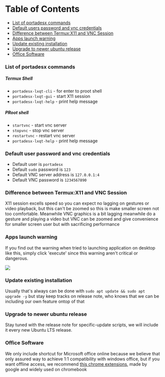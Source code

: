 # Table of Contents
- [List of portadesx commands](https://github.com/portadesx/portadesx-lxqt/blob/main/docs/README.md#list-of-portadesx-commands)
- [Default users password and vnc credentials](https://github.com/portadesx/portadesx-lxqt/blob/main/docs/README.md#default-users-password-and-vnc-credentials)
- [Difference between Termux:X11 and VNC Session](https://github.com/portadesx/portadesx-lxqt/blob/main/docs/README.md#Difference-between-Termux:X11-and-VNC-Session)
- [Apps launch warning](https://github.com/portadesx/portadesx-lxqt/tree/main/docs#apps-launch-warning)
- [Update existing installation](https://github.com/portadesx/portadesx-lxqt/blob/main/docs/README.md#update-existing-installation)
- [Upgrade to newer ubuntu release](https://github.com/portadesx/portadesx-lxqt/blob/main/docs/README.md#upgrade-to-newer-ubuntu-release)
- [Office Software](https://github.com/portadesx/portadesx-lxqt/blob/main/docs/README.md#office-software)

### List of portadesx commands
##### Termux Shell
- `portadesx-lxqt-cli` - for enter to proot shell
- `portadesx-lxqt-gui` - start X11 session
- `portadesx-lxqt-help` - print help message
##### PRoot shell
- `startvnc` - start vnc server
- `stopvnc` - stop vnc server
- `restartvnc` - restart vnc server
- `portadesx-lxqt-help` - print help message

### Default user password and vnc credentials 
- Default user is `portadesx`
- Default `sudo` password is `123`
- Default VNC server address is `127.0.0.1:4`
- Default VNC password is `1234567890`

### Difference between Termux:X11 and VNC Session
X11 session excells speed so you can expect no lagging on gestures or video playback, but this can't be zoomed so this is make smaller screen not too comfortable. Meanwhile VNC graphics is a bit lagging meanwhile do a gesture and playing a video but VNC can be zoomed and give convenience for smaller screen user but with sacrificing performance

### Apps launch warning
If you find out the warning when tried to launching application on desktop like this, simply click 'execute' since this warning aren't critical or dangerous.


![](https://github.com/portadesx/portadesx-screenshots/raw/f4a6ffd8dd512ccdc528258dc384946def042221/24.04/lxqt/warning.jpg)

### Update existing installation 
Usually that's always can be done with `sudo apt update && sudo apt upgrade -y` but stay keep tracks on release note, who knows that we can be including our own feature ontop of that

### Upgrade to newer ubuntu release
Stay tuned with the release note for specific-update scripts, we will include it every new Ubuntu LTS release.

### Office Software
We only include shortcut for Microsoft office online because we believe that only assured way to achieve 1:1 compatibility with windows office, but if you want offline access, we recommend [this chrome extensions](https://chromewebstore.google.com/detail/office-editing-for-docs-s/gbkeegbaiigmenfmjfclcdgdpimamgkj), made by google and widely used on chromebook
